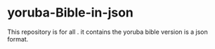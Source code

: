 # yoruba-Bible-in-json
This repository is for all . it contains the yoruba bible version is a json format.
